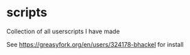 # scripts
Collection of all userscripts I have made

See https://greasyfork.org/en/users/324178-bhackel for install
